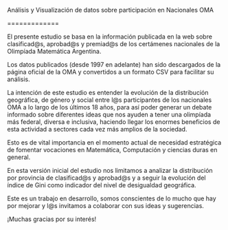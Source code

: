 Análisis y Visualización de datos sobre participación en Nacionales OMA

=============


El presente estudio se basa en la información publicada en la web sobre clasificad@s, aprobad@s y premiad@s de los certámenes nacionales de la Olimpíada Matemática Argentina.

Los datos publicados (desde 1997 en adelante) han sido descargados de la página oficial de la OMA y convertidos a un formato CSV para facilitar su análisis.

La intención de este estudio es entender la evolución de la distribución geográfica, de género y social entre l@s participantes de los nacionales OMA a lo largo de los últimos 18 años, para así poder generar un debate informado sobre diferentes ideas que nos ayuden a tener una olimpíada más federal, diversa e inclusiva, haciendo llegar los enormes beneficios de esta actividad a sectores cada vez más amplios de la sociedad.

Esto es de vital importancia en el momento actual de necesidad estratégica de fomentar vocaciones en Matemática, Computación y ciencias duras en general.

En esta versión inicial del estudio nos limitamos a analizar la distribución por provincia de clasificad@s y aprobad@s y a seguir la evolución del índice de Gini como indicador del nivel de desigualdad geográfica.

Este es un trabajo en desarrollo, somos conscientes de lo mucho que hay por mejorar y l@s invitamos a colaborar con sus ideas y sugerencias.

¡Muchas gracias por su interés!
